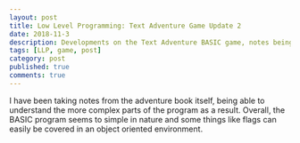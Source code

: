 ```yaml
---
layout: post
title: Low Level Programming: Text Adventure Game Update 2
date: 2018-11-3
description: Developments on the Text Adventure BASIC game, notes being taken from the book.
tags: [LLP, game, post]
category: post
published: true
comments: true
---
```

I have been taking notes from the adventure book itself, being able to understand the more complex parts of the program as a result. Overall, the BASIC program seems to simple in nature and some things like flags can easily be covered in an object oriented environment.